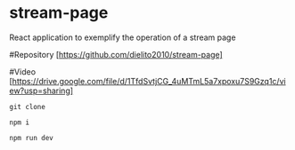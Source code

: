 # stream-page
React application to exemplify the operation of a stream page

#Repository
[https://github.com/dielito2010/stream-page]

#Video
[https://drive.google.com/file/d/1TfdSvtjCG_4uMTmL5a7xpoxu7S9Gzq1c/view?usp=sharing]

```
git clone
```

```
npm i
```

```
npm run dev
```